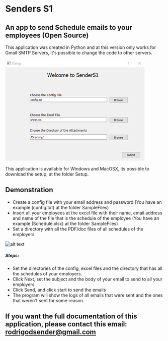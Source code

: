 # Senders S1
## An app to send Schedule emails to your employees (Open Source)  




This application was created in Python and at this version only works for Gmail SMTP Servers, it's possible to change the code to other servers.

![alt text](Images/mainMenu.png)

This application is available for Windows and MacOSX, its possible to download the setup, at the folder Setup.

## Demonstration

- Create a config file with your email address and password (You have an example (config.txt) at the folder SampleFiles)
- Insert all your employees at the excel file with their name, email address and name of the file that is the schedule of the employee (You have an example (Schedule.xlsx) at the folder SampleFiles)
- Set a directory with all the PDF/doc files of all schedules of the employers


![alt text](Images/appWorks.png)

##### Steps:
- Set the directories of the config, excel files and the directory that has all the schedules of your employers.
- Click Next, set the subject and the body of your email to send to all your employers
- Click Send, and click start to send the emails
- The program will show the logs of all emails that were sent and the ones that weren't sent for some reason.

## If you want the full documentation of this application, please contact this email: rodrigodsender@gmail.com
